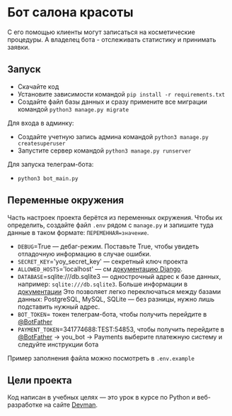 # Бот салона красоты

С его помощью клиенты могут записаться на косметические процедуры.
А владелец бота - отслеживать статистику и принимать заявки.

## Запуск

- Скачайте код
- Установите зависимости командой `pip install -r requirements.txt`
- Создайте файл базы данных и сразу примените все миграции командой `python3 manage.py migrate`

Для входа в админку:
- Создайте учетную запись админа командой `python3 manage.py createsuperuser`  
- Запустите сервер командой `python3 manage.py runserver`

Для запуска телеграм-бота:
- `python3 bot_main.py`  

## Переменные окружения

Часть настроек проекта берётся из переменных окружения. Чтобы их определить, создайте файл `.env` рядом с `manage.py` и запишите туда данные в таком формате: `ПЕРЕМЕННАЯ=значение`.

- `DEBUG`=True — дебаг-режим. Поставьте True, чтобы увидеть отладочную информацию в случае ошибки.
- `SECRET_KEY`='yoy_secret_key' — секретный ключ проекта
- `ALLOWED_HOSTS`='localhost' — см [документацию Django](https://docs.djangoproject.com/en/3.1/ref/settings/#allowed-hosts).
- `DATABASE`=sqlite:///db.sqlite3 — однострочный адрес к базе данных, например: `sqlite:///db.sqlite3`. Больше информации в [документации](https://github.com/jacobian/dj-database-url)
  Это позволяет легко переключаться между базами данных: PostgreSQL, MySQL, SQLite — без разницы, нужно лишь подставить нужный адрес.
- `BOT_TOKEN`= токен телеграм-бота, чтобы получить перейдите в [@BotFather](https://t.me/BotFather)
- `PAYMENT_TOKEN`=341774688:TEST:54853, чтобы получить перейдите в [@BotFather](https://t.me/BotFather) -> you_bot -> Payments
выберите платежную систему и следуйте инструкции бота
  
Пример заполнения файла можно посмотреть в `.env.example`

## Цели проекта

Код написан в учебных целях — это урок в курсе по Python и веб-разработке на сайте [Devman](https://dvmn.org).

